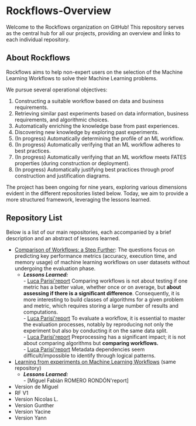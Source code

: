 # Rockflows-Overview
Welcome to the Rockflows organization on GitHub! This repository serves as the central hub for all our projects, providing an overview and links to each individual repository.

## About Rockflows
Rockflows aims to help non-expert users on the selection of the Machine Learning Workflows to solve their Machine Learning problems.

We pursue several operational objectives:
1. Constructing a suitable workflow based on data and business requirements.
2. Retrieving similar past experiments based on data information, business requirements, and algorithmic choices.
3. Automatically enriching the knowledge base from past experiences.
4. Discovering new knowledge by exploring past experiments.
5. (In progress) Automatically determining the profile of an ML workflow.
6. (In progress) Automatically verifying that an ML workflow adheres to best practices.
7. (In progress) Automatically verifying that an ML workflow meets FATES properties (during construction or deployment).
8. (In progress) Automatically justifying best practices through proof construction and justification diagrams.

The project has been ongoing for nine years, exploring various dimensions evident in the different repositories listed below. Today, we aim to provide a more structured framework, leveraging the lessons learned.

## Repository List

Below is a list of our main repositories, each accompanied by a brief description and an abstract of lessons learned.

- [Comparison of Workflows: a Step Further](https://github.com/ROCKFlows/experiments-public/tree/master): The questions focus on predicting key performance metrics (accuracy, execution time, and memory usage) of machine learning workflows on user datasets without undergoing the evaluation phase.
    - **_Lessons Learned:_**  
            - [Luca Parisi'report](https://github.com/ROCKFlows/experiments-public/blob/master/doc/tesi.pdf) Comparing workflows is not about testing if one metric has a better value, whether once or on average, but **about assessing if there is a significant difference**. Consequently, it is more interesting to build classes of algorithms for a given problem and metric, which requires storing a large number of results and computations.  
          - [Luca Parisi'report](https://github.com/ROCKFlows/experiments-public/blob/master/doc/tesi.pdf) To evaluate a workflow, it is essential to master the evaluation processes, notably by reproducing not only the experiment but also by conducting it on the same data split.   
          - [Luca Parisi'report](https://github.com/ROCKFlows/experiments-public/blob/master/doc/tesi.pdf) Preprocessing has a significant impact; it is not about comparing algorithms but **comparing workflows.**  
          - [Luca Parisi'report](https://github.com/ROCKFlows/experiments-public/blob/master/doc/tesi.pdf) Metadata dependencies seem difficult/impossible to identify through logical patterns.
- [Learning from experiments on Machine Learning Workflows](https://github.com/ROCKFlows/experiments-public/tree/master)  (same repository)
  - **_Lessons Learned:_**  
           - [Miguel Fabián ROMERO RONDÓN'report]
- Version de Miguel
- RF V1
- Version Nicolas L.
- Version Gunther
- Version Yacine
- Version Yann
